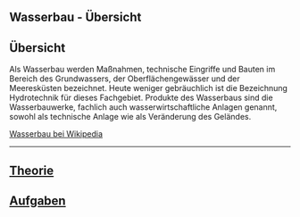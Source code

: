 
Wasserbau - Übersicht
---
## Übersicht

Als Wasserbau werden Maßnahmen, technische Eingriffe und Bauten im Bereich des Grundwassers, der Oberflächengewässer und der Meeresküsten bezeichnet. Heute weniger gebräuchlich ist die Bezeichnung Hydrotechnik für dieses Fachgebiet. Produkte des Wasserbaus sind die Wasserbauwerke, fachlich auch wasserwirtschaftliche Anlagen genannt, sowohl als technische Anlage wie als Veränderung des Geländes.

[Wasserbau bei Wikipedia](https://de.wikipedia.org/wiki/Wasserbau)

---
## [Theorie](theorie.md)
## [Aufgaben](aufgaben.md)

